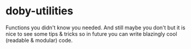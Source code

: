 # doby-utilities
Functions you didn't know you needed. And still maybe you don't but it is nice to see some tips &amp; tricks so in future you can write blazingly cool (readable &amp; modular) code. 
